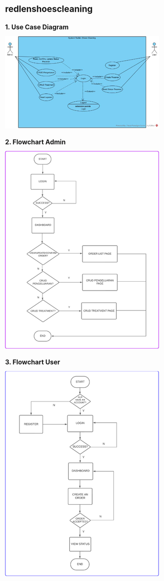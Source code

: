 # redlenshoescleaning

## 1. Use Case Diagram

![Alt text](screenshoot/UCD.jpg)

## 2. Flowchart Admin

![Alt text](screenshoot/FCAdmin.png)

## 3. Flowchart User

![Alt text](screenshoot/FCUser.png)
